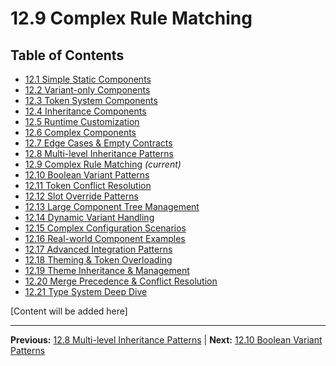 # 12.9 Complex Rule Matching

## Table of Contents
- [12.1 Simple Static Components](./12.1-simple-static-components.md)
- [12.2 Variant-only Components](./12.2-variant-only-components.md)
- [12.3 Token System Components](./12.3-token-system-components.md)
- [12.4 Inheritance Components](./12.4-inheritance-components.md)
- [12.5 Runtime Customization](./12.5-runtime-customization.md)
- [12.6 Complex Components](./12.6-complex-components.md)
- [12.7 Edge Cases & Empty Contracts](./12.7-edge-cases-empty-contracts.md)
- [12.8 Multi-level Inheritance Patterns](./12.8-multi-level-inheritance-patterns.md)
- [12.9 Complex Rule Matching](./12.9-complex-rule-matching.md) *(current)*
- [12.10 Boolean Variant Patterns](./12.10-boolean-variant-patterns.md)
- [12.11 Token Conflict Resolution](./12.11-token-conflict-resolution.md)
- [12.12 Slot Override Patterns](./12.12-slot-override-patterns.md)
- [12.13 Large Component Tree Management](./12.13-large-component-tree-management.md)
- [12.14 Dynamic Variant Handling](./12.14-dynamic-variant-handling.md)
- [12.15 Complex Configuration Scenarios](./12.15-complex-configuration-scenarios.md)
- [12.16 Real-world Component Examples](./12.16-real-world-component-examples.md)
- [12.17 Advanced Integration Patterns](./12.17-advanced-integration-patterns.md)
- [12.18 Theming & Token Overloading](./12.18-theming-token-overloading.md)
- [12.19 Theme Inheritance & Management](./12.19-theme-inheritance-management.md)
- [12.20 Merge Precedence & Conflict Resolution](./12.20-merge-precedence-conflict-resolution.md)
- [12.21 Type System Deep Dive](./12.21-type-system-deep-dive.md)

[Content will be added here]

---

**Previous:** [12.8 Multi-level Inheritance Patterns](./12.8-multi-level-inheritance-patterns.md) | **Next:** [12.10 Boolean Variant Patterns](./12.10-boolean-variant-patterns.md)
